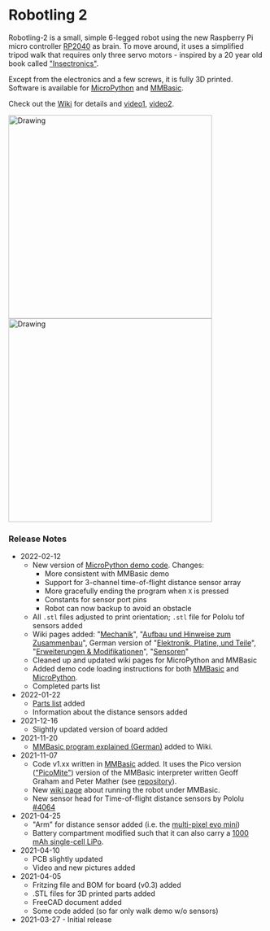 # Robotling 2

Robotling-2 is a small, simple 6-legged robot using the new Raspberry Pi micro controller [RP2040](https://www.raspberrypi.org/documentation/rp2040/getting-started/) as brain. To move around, it uses a simplified tripod walk that requires only three servo motors - inspired by a 20 year old book called ["Insectronics"](https://www.amazon.com/Insectronics-Build-Walking-Robot-Robotics-ebook/dp/B000W10R32). 

Except from the electronics and a few screws, it is fully 3D printed. Software is available for [MicroPython](https://github.com/teuler/robotling2/tree/main/code/micropython) and [MMBasic](https://github.com/teuler/robotling2/tree/main/code/mmbasic).

Check out the [Wiki](https://github.com/teuler/robotling2/wiki) for details and [video1](https://youtu.be/0tkTgc_Hvlo), [video2](https://youtu.be/2amrnnNkvMk).

[<img src="https://github.com/teuler/robotling2/blob/main/pictures/GIF3.gif" alt="Drawing" width="400"/>](https://github.com/teuler/robotling2/blob/main/pictures/GIF3.gif)[<img src="https://github.com/teuler/robotling2/blob/main/pictures/IMG_7990.png" alt="Drawing" width="400"/>](https://github.com/teuler/robotling2/blob/main/pictures/IMG_7990.png)

### Release Notes

* 2022-02-12
  - New version of [MicroPython demo code](https://github.com/teuler/robotling2/tree/main/code/micropython). Changes:
     - More consistent with MMBasic demo
     - Support for 3-channel time-of-flight distance sensor array
     - More gracefully ending the program when `X` is pressed
     - Constants for sensor port pins
     - Robot can now backup to avoid an obstacle
  - All `.stl` files adjusted to print orientation; `.stl` file for Pololu tof sensors added
  - Wiki pages added: "[Mechanik](https://github.com/teuler/robotling2/wiki/Mechanik)", "[Aufbau und Hinweise zum Zusammenbau](https://github.com/teuler/robotling2/wiki/Aufbau-und-Hinweise-zum-Zusammenbau)", German version of "[Elektronik, Platine, und Teile](https://github.com/teuler/robotling2/wiki/Elektronik,-Platine,-und-Teile)", "[Erweiterungen & Modifikationen](https://github.com/teuler/robotling2/wiki/Erweiterungen-&-Modifikationen)", "[Sensoren](https://github.com/teuler/robotling2/wiki/Sensoren)"
  - Cleaned up and updated wiki pages for MicroPython and MMBasic
  - Added demo code loading instructions for both [MMBasic](https://github.com/teuler/robotling2/wiki/Running-the-robot-with-MMBasic) and [MicroPython](https://github.com/teuler/robotling2/wiki/Running-the-robot-with-MicroPython).
  - Completed parts list
* 2022-01-22
  - [Parts list](https://github.com/teuler/robotling2/wiki/Electronics,-PCB-and-parts#Electronics_Parts) added 
  - Information about the distance sensors added
* 2021-12-16
  - Slightly updated version of board added
* 2021-11-20
  - [MMBasic program explained (German)](https://github.com/teuler/robotling2/wiki/Kommentare-zum-MMBasic-Programm) added to Wiki.
* 2021-11-07
  - Code v1.xx written in [MMBasic](https://mmbasic.com/) added. It uses the Pico version (["PicoMite"](https://geoffg.net/picomite.html)) version of the MMBasic interpreter written Geoff Graham and Peter Mather (see [repository](https://github.com/UKTailwind/PicoMite)).
  - New [wiki page](https://github.com/teuler/robotling2/wiki/Running-the-robot-with-MMBasic) about running the robot under MMBasic.
  - New sensor head for Time-of-flight distance sensors by Pololu [#4064](https://www.pololu.com/product/4064/specs)
* 2021-04-25
  - "Arm" for distance sensor added (i.e. the [multi-pixel evo mini](https://www.terabee.com/shop/lidar-tof-range-finders/teraranger-evo-mini/))
  - Battery compartment modified such that it can also carry a [1000 mAh single-cell LiPo](https://www.exp-tech.de/zubehoer/batterien-akkus/lipo-akkus/5801/3.7v-1000mah-lithium-polymer-akku-mit-jst-ph-anschluss).
* 2021-04-10
  - PCB slightly updated
  - Video and new pictures added
* 2021-04-05
  - Fritzing file and BOM for board (v0.3) added
  - .STL files for 3D printed parts added
  - FreeCAD document added
  - Some code added (so far only walk demo w/o sensors)
* 2021-03-27 - Initial release
